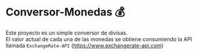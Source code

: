 # Conversor-Monedas 💰

Este proyecto es un simple conversor de divisas. \
El valor actual de cada una de las monedas se obtiene consumiendo la API llamada `ExchangeRate-API` (https://www.exchangerate-api.com)
